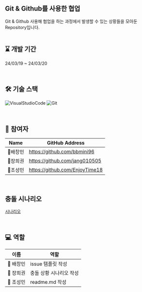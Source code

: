 ## Git & Github를 사용한 협업

 Git & Github 사용해 협업을 하는 과정에서 발생할 수 있는 상황들을 모아둔 Repository입니다.
<br><br>
## :hourglass: 개발 기간
24/03/19 ~ 24/03/20

<br>

## :hammer_and_wrench: 기술 스택 
![VisualStudioCode](https://img.shields.io/badge/Visual%20Studio%20Code-007ACC.svg?style=for-the-badge&logo=Visual%20Studio%20Code&logoColor=white) 
![Git](https://img.shields.io/badge/Git-F05032.svg?style=for-the-badge&logo=Git&logoColor=white)

<br>

## :runner: 참여자
Name|GitHub Address|
|------|---|
|:eagle:배창민|https://github.com/bbmini96|
|:frog:장희권|https://github.com/jang010505|
|:teddy_bear:조성민|https://github.com/EnjoyTime18|

<br>

## 충돌 시나리오

[시나리오](./secnario/)

<br>

## 💻 역할
| 이름     | 역할                  |
|---------|----------------------|
| :eagle: 배창민 | issue 템플릿 작성  |
| :frog: 장희권  | 충돌 상황 시나리오 작성 |
| :teddy_bear: 조성민 | readme.md 작성   |
